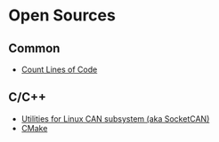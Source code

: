 # Open Sources

## Common

* [Count Lines of Code](https://github.com/AlDanial/cloc)

## C/C++

* [Utilities for Linux CAN subsystem (aka SocketCAN)](https://github.com/linux-can/can-utils)
* [CMake](./opensources/cmake.md)
